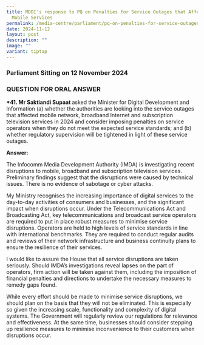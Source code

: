 ```yaml
---
title: MDDI's response to PQ on Penalties for Service Outages that Affected
  Mobile Services
permalink: /media-centre/parliament/pq-on-penalties-for-service-outages-that-affected-mobile-services/
date: 2024-11-12
layout: post
description: ""
image: ""
variant: tiptap
---
```

<h3>Parliament Sitting on 12 November 2024</h3>
<h3>QUESTION FOR ORAL ANSWER</h3>
<p><strong>*41. Mr Saktiandi Supaat </strong>asked the Minister for Digital
Development and Information (a) whether the authorities are looking into
the service outages that affected mobile network, broadband Internet and
subscription television services in 2024 and consider imposing penalties
on service operators when they do not meet the expected service standards;
and (b) whether regulatory supervision will be tightened in light of these
service outages.</p>
<p><strong>Answer:</strong>
</p>
<p>The Infocomm Media Development Authority (IMDA) is investigating recent
disruptions to mobile, broadband and subscription television services.
Preliminary findings suggest that the disruptions were caused by technical
issues. There is no evidence of sabotage or cyber attacks.</p>
<p>My Ministry recognises the increasing importance of digital services to
the day-to-day activities of consumers and businesses, and the significant
impact when disruptions occur. Under the Telecommunications Act and Broadcasting
Act, key telecommunications and broadcast service operators are required
to put in place robust measures to minimise service disruptions. Operators
are held to high levels of service standards in line with international
benchmarks. They are required to conduct regular audits and reviews of
their network infrastructure and business continuity plans to ensure the
resilience of their services.</p>
<p>I would like to assure the House that all service disruptions are taken
seriously. Should IMDA’s investigations reveal lapses on the part of operators,
firm action will be taken against them, including the imposition of financial
penalties and directions to undertake the necessary measures to remedy
gaps found.</p>
<p>While every effort should be made to minimise service disruptions, we
should plan on the basis that they will not be eliminated. This is especially
so given the increasing scale, functionality and complexity of digital
systems. The Government will regularly review our regulations for relevance
and effectiveness. At the same time, businesses should consider stepping
up resilience measures to minimise inconvenience to their customers when
disruptions occur.</p>